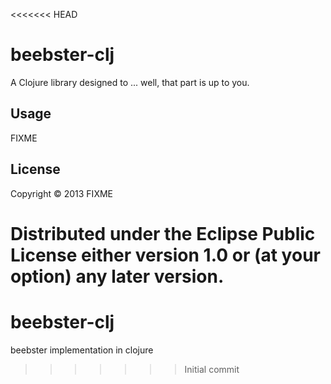 <<<<<<< HEAD
# beebster-clj

A Clojure library designed to ... well, that part is up to you.

## Usage

FIXME

## License

Copyright © 2013 FIXME

Distributed under the Eclipse Public License either version 1.0 or (at
your option) any later version.
=======
beebster-clj
============

beebster implementation in clojure
>>>>>>> Initial commit

